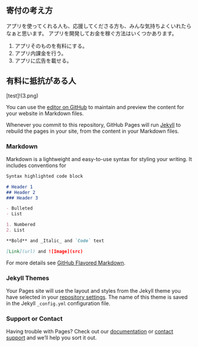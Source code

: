 ## 寄付の考え方

アプリを使ってくれる人も、応援してくださる方も、みんな気持ちよくいれたらなぁと思います。
アプリを開発してお金を稼ぐ方法はいくつかあります。

1. アプリそのものを有料にする。
2. アプリ内課金を行う。
3. アプリに広告を載せる。

## 有料に抵抗がある人

[test]!(3.png)
 
You can use the [editor on GitHub](https://github.com/kazumaz/dama_app_pages/edit/master/index.md) to maintain and preview the content for your website in Markdown files.

Whenever you commit to this repository, GitHub Pages will run [Jekyll](https://jekyllrb.com/) to rebuild the pages in your site, from the content in your Markdown files.

### Markdown

Markdown is a lightweight and easy-to-use syntax for styling your writing. It includes conventions for

```markdown
Syntax highlighted code block

# Header 1
## Header 2
### Header 3

- Bulleted
- List

1. Numbered
2. List

**Bold** and _Italic_ and `Code` text

[Link](url) and ![Image](src)
```

For more details see [GitHub Flavored Markdown](https://guides.github.com/features/mastering-markdown/).

### Jekyll Themes

Your Pages site will use the layout and styles from the Jekyll theme you have selected in your [repository settings](https://github.com/kazumaz/dama_app_pages/settings). The name of this theme is saved in the Jekyll `_config.yml` configuration file.

### Support or Contact

Having trouble with Pages? Check out our [documentation](https://help.github.com/categories/github-pages-basics/) or [contact support](https://github.com/contact) and we’ll help you sort it out.
